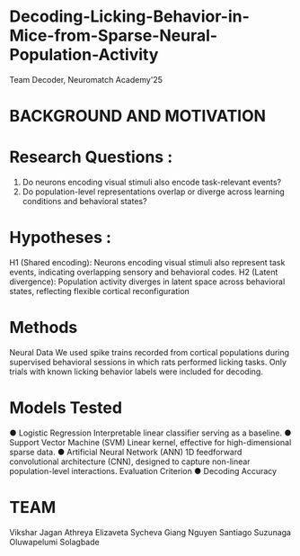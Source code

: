 # Decoding-Licking-Behavior-in-Mice-from-Sparse-Neural-Population-Activity
Team Decoder, Neuromatch Academy'25
# BACKGROUND AND MOTIVATION
# Research Questions :

1. Do neurons encoding visual stimuli also encode task-relevant events?
2. Do population-level representations overlap or diverge across learning conditions and behavioral
states?
# Hypotheses :

H1 (Shared encoding): Neurons encoding visual stimuli also represent task events, indicating overlapping
sensory and behavioral codes.
H2 (Latent divergence): Population activity diverges in latent space across behavioral states, reflecting
flexible cortical reconfiguration

# Methods

Neural Data
We used spike trains recorded from cortical populations during supervised behavioral sessions in which
rats performed licking tasks. Only trials with known licking behavior labels were included for decoding.

# Models Tested
● Logistic Regression
Interpretable linear classifier serving as a baseline.
● Support Vector Machine (SVM)
Linear kernel, effective for high-dimensional sparse data.
● Artificial Neural Network (ANN)
1D feedforward convolutional architecture (CNN), designed to capture non-linear
population-level interactions.
Evaluation Criterion
● Decoding Accuracy

# TEAM
  Vikshar Jagan Athreya
  Elizaveta Sycheva
  Giang Nguyen
  Santiago Suzunaga
  Oluwapelumi Solagbade
